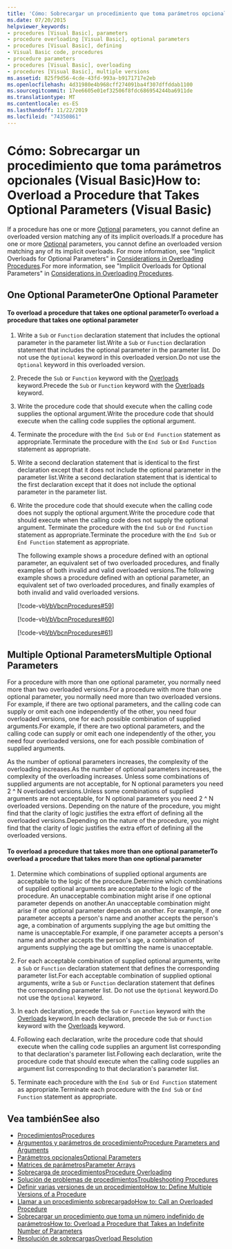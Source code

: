 ```yaml
---
title: 'Cómo: Sobrecargar un procedimiento que toma parámetros opcionales'
ms.date: 07/20/2015
helpviewer_keywords:
- procedures [Visual Basic], parameters
- procedure overloading [Visual Basic], optional parameters
- procedures [Visual Basic], defining
- Visual Basic code, procedures
- procedure parameters
- procedures [Visual Basic], overloading
- procedures [Visual Basic], multiple versions
ms.assetid: 825f9d56-4cde-43fd-993a-b9171717e2eb
ms.openlocfilehash: 4d31980e4b968cff274091ba4f307dffddab1100
ms.sourcegitcommit: 17ee6605e01ef32506f8fdc686954244ba6911de
ms.translationtype: MT
ms.contentlocale: es-ES
ms.lasthandoff: 11/22/2019
ms.locfileid: "74350861"
---
```

# <a name="how-to-overload-a-procedure-that-takes-optional-parameters-visual-basic"></a><span data-ttu-id="e97f5-102">Cómo: Sobrecargar un procedimiento que toma parámetros opcionales (Visual Basic)</span><span class="sxs-lookup"><span data-stu-id="e97f5-102">How to: Overload a Procedure that Takes Optional Parameters (Visual Basic)</span></span>
<span data-ttu-id="e97f5-103">If a procedure has one or more [Optional](../../../../visual-basic/language-reference/modifiers/optional.md) parameters, you cannot define an overloaded version matching any of its implicit overloads.</span><span class="sxs-lookup"><span data-stu-id="e97f5-103">If a procedure has one or more [Optional](../../../../visual-basic/language-reference/modifiers/optional.md) parameters, you cannot define an overloaded version matching any of its implicit overloads.</span></span> <span data-ttu-id="e97f5-104">For more information, see "Implicit Overloads for Optional Parameters" in [Considerations in Overloading Procedures](./considerations-in-overloading-procedures.md).</span><span class="sxs-lookup"><span data-stu-id="e97f5-104">For more information, see "Implicit Overloads for Optional Parameters" in [Considerations in Overloading Procedures](./considerations-in-overloading-procedures.md).</span></span>  
  
## <a name="one-optional-parameter"></a><span data-ttu-id="e97f5-105">One Optional Parameter</span><span class="sxs-lookup"><span data-stu-id="e97f5-105">One Optional Parameter</span></span>  
  
#### <a name="to-overload-a-procedure-that-takes-one-optional-parameter"></a><span data-ttu-id="e97f5-106">To overload a procedure that takes one optional parameter</span><span class="sxs-lookup"><span data-stu-id="e97f5-106">To overload a procedure that takes one optional parameter</span></span>  
  
1. <span data-ttu-id="e97f5-107">Write a `Sub` or `Function` declaration statement that includes the optional parameter in the parameter list.</span><span class="sxs-lookup"><span data-stu-id="e97f5-107">Write a `Sub` or `Function` declaration statement that includes the optional parameter in the parameter list.</span></span> <span data-ttu-id="e97f5-108">Do not use the `Optional` keyword in this overloaded version.</span><span class="sxs-lookup"><span data-stu-id="e97f5-108">Do not use the `Optional` keyword in this overloaded version.</span></span>  
  
2. <span data-ttu-id="e97f5-109">Precede the `Sub` or `Function` keyword with the [Overloads](../../../../visual-basic/language-reference/modifiers/overloads.md) keyword.</span><span class="sxs-lookup"><span data-stu-id="e97f5-109">Precede the `Sub` or `Function` keyword with the [Overloads](../../../../visual-basic/language-reference/modifiers/overloads.md) keyword.</span></span>  
  
3. <span data-ttu-id="e97f5-110">Write the procedure code that should execute when the calling code supplies the optional argument.</span><span class="sxs-lookup"><span data-stu-id="e97f5-110">Write the procedure code that should execute when the calling code supplies the optional argument.</span></span>  
  
4. <span data-ttu-id="e97f5-111">Terminate the procedure with the `End Sub` or `End Function` statement as appropriate.</span><span class="sxs-lookup"><span data-stu-id="e97f5-111">Terminate the procedure with the `End Sub` or `End Function` statement as appropriate.</span></span>  
  
5. <span data-ttu-id="e97f5-112">Write a second declaration statement that is identical to the first declaration except that it does not include the optional parameter in the parameter list.</span><span class="sxs-lookup"><span data-stu-id="e97f5-112">Write a second declaration statement that is identical to the first declaration except that it does not include the optional parameter in the parameter list.</span></span>  
  
6. <span data-ttu-id="e97f5-113">Write the procedure code that should execute when the calling code does not supply the optional argument.</span><span class="sxs-lookup"><span data-stu-id="e97f5-113">Write the procedure code that should execute when the calling code does not supply the optional argument.</span></span> <span data-ttu-id="e97f5-114">Terminate the procedure with the `End Sub` or `End Function` statement as appropriate.</span><span class="sxs-lookup"><span data-stu-id="e97f5-114">Terminate the procedure with the `End Sub` or `End Function` statement as appropriate.</span></span>  
  
     <span data-ttu-id="e97f5-115">The following example shows a procedure defined with an optional parameter,  an equivalent set of two overloaded procedures, and finally examples of both invalid and valid overloaded versions.</span><span class="sxs-lookup"><span data-stu-id="e97f5-115">The following example shows a procedure defined with an optional parameter,  an equivalent set of two overloaded procedures, and finally examples of both invalid and valid overloaded versions.</span></span>  
  
     [!code-vb[VbVbcnProcedures#59](~/samples/snippets/visualbasic/VS_Snippets_VBCSharp/VbVbcnProcedures/VB/Class1.vb#59)]  
  
     [!code-vb[VbVbcnProcedures#60](~/samples/snippets/visualbasic/VS_Snippets_VBCSharp/VbVbcnProcedures/VB/Class1.vb#60)]  
  
     [!code-vb[VbVbcnProcedures#61](~/samples/snippets/visualbasic/VS_Snippets_VBCSharp/VbVbcnProcedures/VB/Class1.vb#61)]  
  
## <a name="multiple-optional-parameters"></a><span data-ttu-id="e97f5-116">Multiple Optional Parameters</span><span class="sxs-lookup"><span data-stu-id="e97f5-116">Multiple Optional Parameters</span></span>  
 <span data-ttu-id="e97f5-117">For a procedure with more than one optional parameter, you normally need more than two overloaded versions.</span><span class="sxs-lookup"><span data-stu-id="e97f5-117">For a procedure with more than one optional parameter, you normally need more than two overloaded versions.</span></span> <span data-ttu-id="e97f5-118">For example, if there are two optional parameters, and the calling code can supply or omit each one independently of the other, you need four overloaded versions, one for each possible combination of supplied arguments.</span><span class="sxs-lookup"><span data-stu-id="e97f5-118">For example, if there are two optional parameters, and the calling code can supply or omit each one independently of the other, you need four overloaded versions, one for each possible combination of supplied arguments.</span></span>  
  
 <span data-ttu-id="e97f5-119">As the number of optional parameters increases, the complexity of the overloading increases.</span><span class="sxs-lookup"><span data-stu-id="e97f5-119">As the number of optional parameters increases, the complexity of the overloading increases.</span></span> <span data-ttu-id="e97f5-120">Unless some combinations of supplied arguments are not acceptable, for N optional parameters you need 2 ^ N overloaded versions.</span><span class="sxs-lookup"><span data-stu-id="e97f5-120">Unless some combinations of supplied arguments are not acceptable, for N optional parameters you need 2 ^ N overloaded versions.</span></span> <span data-ttu-id="e97f5-121">Depending on the nature of the procedure, you might find that the clarity of logic justifies the extra effort of defining all the overloaded versions.</span><span class="sxs-lookup"><span data-stu-id="e97f5-121">Depending on the nature of the procedure, you might find that the clarity of logic justifies the extra effort of defining all the overloaded versions.</span></span>  
  
#### <a name="to-overload-a-procedure-that-takes-more-than-one-optional-parameter"></a><span data-ttu-id="e97f5-122">To overload a procedure that takes more than one optional parameter</span><span class="sxs-lookup"><span data-stu-id="e97f5-122">To overload a procedure that takes more than one optional parameter</span></span>  
  
1. <span data-ttu-id="e97f5-123">Determine which combinations of supplied optional arguments are acceptable to the logic of the procedure.</span><span class="sxs-lookup"><span data-stu-id="e97f5-123">Determine which combinations of supplied optional arguments are acceptable to the logic of the procedure.</span></span> <span data-ttu-id="e97f5-124">An unacceptable combination might arise if one optional parameter depends on another.</span><span class="sxs-lookup"><span data-stu-id="e97f5-124">An unacceptable combination might arise if one optional parameter depends on another.</span></span> <span data-ttu-id="e97f5-125">For example, if one parameter accepts a person's name and another accepts the person's age, a combination of arguments supplying the age but omitting the name is unacceptable.</span><span class="sxs-lookup"><span data-stu-id="e97f5-125">For example, if one parameter accepts a person's name and another accepts the person's age, a combination of arguments supplying the age but omitting the name is unacceptable.</span></span>  
  
2. <span data-ttu-id="e97f5-126">For each acceptable combination of supplied optional arguments, write a `Sub` or `Function` declaration statement that defines the corresponding parameter list.</span><span class="sxs-lookup"><span data-stu-id="e97f5-126">For each acceptable combination of supplied optional arguments, write a `Sub` or `Function` declaration statement that defines the corresponding parameter list.</span></span> <span data-ttu-id="e97f5-127">Do not use the `Optional` keyword.</span><span class="sxs-lookup"><span data-stu-id="e97f5-127">Do not use the `Optional` keyword.</span></span>  
  
3. <span data-ttu-id="e97f5-128">In each declaration, precede the `Sub` or `Function` keyword with the [Overloads](../../../../visual-basic/language-reference/modifiers/overloads.md) keyword.</span><span class="sxs-lookup"><span data-stu-id="e97f5-128">In each declaration, precede the `Sub` or `Function` keyword with the [Overloads](../../../../visual-basic/language-reference/modifiers/overloads.md) keyword.</span></span>  
  
4. <span data-ttu-id="e97f5-129">Following each declaration, write the procedure code that should execute when the calling code supplies an argument list corresponding to that declaration's parameter list.</span><span class="sxs-lookup"><span data-stu-id="e97f5-129">Following each declaration, write the procedure code that should execute when the calling code supplies an argument list corresponding to that declaration's parameter list.</span></span>  
  
5. <span data-ttu-id="e97f5-130">Terminate each procedure with the `End Sub` or `End Function` statement as appropriate.</span><span class="sxs-lookup"><span data-stu-id="e97f5-130">Terminate each procedure with the `End Sub` or `End Function` statement as appropriate.</span></span>  
  
## <a name="see-also"></a><span data-ttu-id="e97f5-131">Vea también</span><span class="sxs-lookup"><span data-stu-id="e97f5-131">See also</span></span>

- [<span data-ttu-id="e97f5-132">Procedimientos</span><span class="sxs-lookup"><span data-stu-id="e97f5-132">Procedures</span></span>](./index.md)
- [<span data-ttu-id="e97f5-133">Argumentos y parámetros de procedimiento</span><span class="sxs-lookup"><span data-stu-id="e97f5-133">Procedure Parameters and Arguments</span></span>](./procedure-parameters-and-arguments.md)
- [<span data-ttu-id="e97f5-134">Parámetros opcionales</span><span class="sxs-lookup"><span data-stu-id="e97f5-134">Optional Parameters</span></span>](./optional-parameters.md)
- [<span data-ttu-id="e97f5-135">Matrices de parámetros</span><span class="sxs-lookup"><span data-stu-id="e97f5-135">Parameter Arrays</span></span>](./parameter-arrays.md)
- [<span data-ttu-id="e97f5-136">Sobrecarga de procedimientos</span><span class="sxs-lookup"><span data-stu-id="e97f5-136">Procedure Overloading</span></span>](./procedure-overloading.md)
- [<span data-ttu-id="e97f5-137">Solución de problemas de procedimientos</span><span class="sxs-lookup"><span data-stu-id="e97f5-137">Troubleshooting Procedures</span></span>](./troubleshooting-procedures.md)
- [<span data-ttu-id="e97f5-138">Definir varias versiones de un procedimiento</span><span class="sxs-lookup"><span data-stu-id="e97f5-138">How to: Define Multiple Versions of a Procedure</span></span>](./how-to-define-multiple-versions-of-a-procedure.md)
- [<span data-ttu-id="e97f5-139">Llamar a un procedimiento sobrecargado</span><span class="sxs-lookup"><span data-stu-id="e97f5-139">How to: Call an Overloaded Procedure</span></span>](./how-to-call-an-overloaded-procedure.md)
- [<span data-ttu-id="e97f5-140">Sobrecargar un procedimiento que toma un número indefinido de parámetros</span><span class="sxs-lookup"><span data-stu-id="e97f5-140">How to: Overload a Procedure that Takes an Indefinite Number of Parameters</span></span>](./how-to-overload-a-procedure-that-takes-an-indefinite-number-of-parameters.md)
- [<span data-ttu-id="e97f5-141">Resolución de sobrecargas</span><span class="sxs-lookup"><span data-stu-id="e97f5-141">Overload Resolution</span></span>](./overload-resolution.md)
